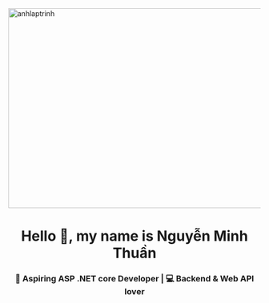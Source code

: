 <img align="center" src="https://github.com/user-attachments/assets/53637e82-69cd-4d5d-80c1-b3c2da6bee5c" width="1100px" height="400px"  alt="anhlaptrinh"/>

<h1 align="center">Hello 👋, my name is Nguyễn Minh Thuần</h1>
<h3 align="center">🎯 Aspiring ASP .NET core Developer | 💻 Backend & Web API lover</h3>

